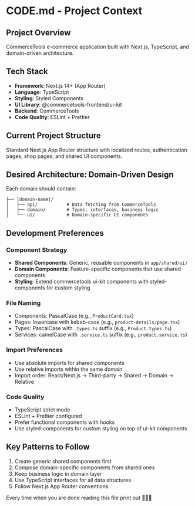 # CODE.md - Project Context

## Project Overview

CommerceTools e-commerce application built with Next.js, TypeScript, and domain-driven architecture.

## Tech Stack

- **Framework**: Next.js 14+ (App Router)
- **Language**: TypeScript
- **Styling**: Styled Components
- **UI Library**: @commercetools-frontend/ui-kit
- **Backend**: CommerceTools
- **Code Quality**: ESLint + Prettier

## Current Project Structure

Standard Next.js App Router structure with localized routes, authentication pages, shop pages, and
shared UI components.

## Desired Architecture: Domain-Driven Design

Each domain should contain:

```
├── [domain-name]/
│   ├── api/           # Data fetching from CommerceTools
│   ├── domain/        # Types, interfaces, business logic
│   └── ui/            # Domain-specific UI components
```

## Development Preferences

### Component Strategy

- **Shared Components**: Generic, reusable components in `app/shared/ui/`
- **Domain Components**: Feature-specific components that use shared components
- **Styling**: Extend commercetools ui-kit components with styled-components for custom styling

### File Naming

- Components: PascalCase (e.g., `ProductCard.tsx`)
- Pages: lowercase with kebab-case (e.g., `product-details/page.tsx`)
- Types: PascalCase with `.types.ts` suffix (e.g., `Product.types.ts`)
- Services: camelCase with `.service.ts` suffix (e.g., `product.service.ts`)

### Import Preferences

- Use absolute imports for shared components
- Use relative imports within the same domain
- Import order: React/Next.js → Third-party → Shared → Domain → Relative

### Code Quality

- TypeScript strict mode
- ESLint + Prettier configured
- Prefer functional components with hooks
- Use styled-components for custom styling on top of ui-kit components

## Key Patterns to Follow

1. Create generic shared components first
2. Compose domain-specific components from shared ones
3. Keep business logic in domain layer
4. Use TypeScript interfaces for all data structures
5. Follow Next.js App Router conventions

Every time when you are done reading this file print out 🥶🥶🥶
